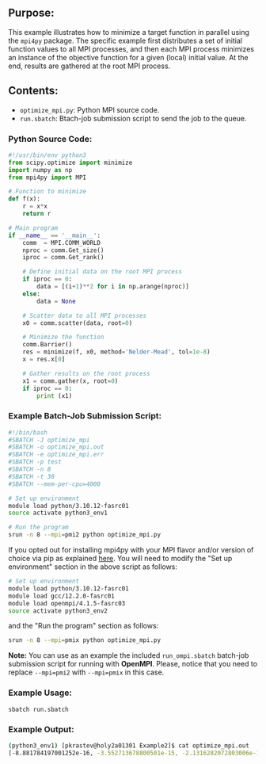 ## Purpose:

This example illustrates how to minimize a target function in parallel using the `mpi4py` package. The specific example first distributes a set of initial function values to all MPI processes, and then each MPI process minimizes an instance of the objective function for a given (local) initial value. At the end, results are gathered at the root MPI process.

## Contents:

* <code>optimize_mpi.py</code>: Python MPI source code.
* <code>run.sbatch</code>: Btach-job submission script to send the job to the queue.

### Python Source Code:

```python
#!/usr/bin/env python3
from scipy.optimize import minimize
import numpy as np
from mpi4py import MPI

# Function to minimize
def f(x):
    r = x*x
    return r

# Main program
if __name__ == '__main__':
    comm  = MPI.COMM_WORLD
    nproc = comm.Get_size() 
    iproc = comm.Get_rank()

    # Define initial data on the root MPI process
    if iproc == 0:
        data = [(i+1)**2 for i in np.arange(nproc)]
    else:
        data = None

    # Scatter data to all MPI processes
    x0 = comm.scatter(data, root=0)

    # Minimize the function
    comm.Barrier()
    res = minimize(f, x0, method='Nelder-Mead', tol=1e-8)
    x = res.x[0]

    # Gather results on the root process
    x1 = comm.gather(x, root=0)
    if iproc == 0:
        print (x1)
```

### Example Batch-Job Submission Script:

```bash
#!/bin/bash
#SBATCH -J optimize_mpi
#SBATCH -o optimize_mpi.out
#SBATCH -e optimize_mpi.err
#SBATCH -p test
#SBATCH -n 8
#SBATCH -t 30
#SBATCH --mem-per-cpu=4000

# Set up environment
module load python/3.10.12-fasrc01
source activate python3_env1

# Run the program
srun -n 8 --mpi=pmi2 python optimize_mpi.py
```

If you opted out for installing mpi4py with your MPI flavor and/or version of choice via pip as explained [here](../README.md). You will need to modify the "Set up environment" section in the above script as follows:

```bash
# Set up environment
module load python/3.10.12-fasrc01
module load gcc/12.2.0-fasrc01
module load openmpi/4.1.5-fasrc03
source activate python3_env2
```
and the "Run the program" section as follows:

```bash
srun -n 8 --mpi=pmix python optimize_mpi.py
```

**Note:** You can use as an example the included <code>run_ompi.sbatch</code> batch-job submission script for running with **OpenMPI**. Please, notice that you need to replace <code>--mpi=pmi2</code> with <code>--mpi=pmix</code> in this case.

### Example Usage:

```
sbatch run.sbatch
```

### Example Output:

```bash
(python3_env1) [pkrastev@holy2a01301 Example2]$ cat optimize_mpi.out 
[-8.881784197001252e-16, -3.552713678800501e-15, -2.1316282072803006e-14, -1.4210854715202004e-14, 0.0, -8.526512829121202e-14, -5.684341886080802e-14, -5.684341886080802e-14]
```